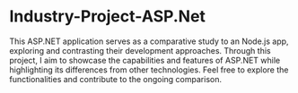 # Industry-Project-ASP.Net
This ASP.NET application serves as a comparative study to an Node.js app, exploring and contrasting their development approaches. Through this project, I aim to showcase the capabilities and features of ASP.NET while highlighting its differences from other technologies. Feel free to explore the functionalities and contribute to the ongoing comparison.
